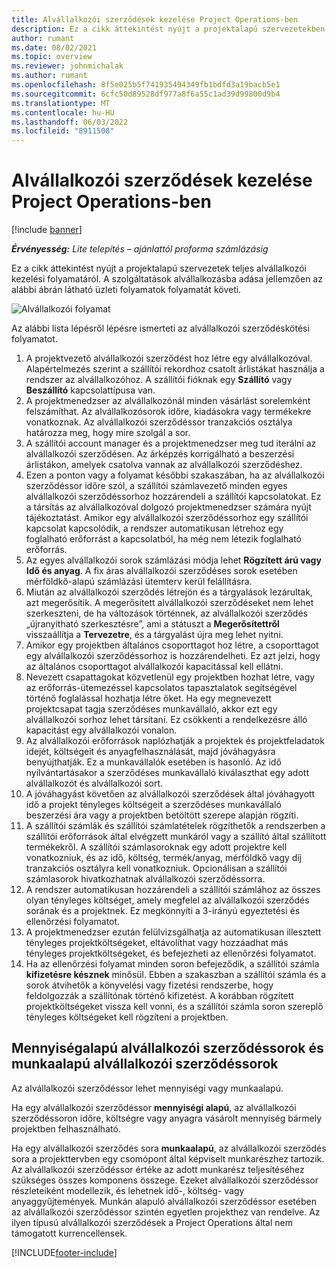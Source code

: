 ```yaml
---
title: Alvállalkozói szerződések kezelése Project Operations-ben
description: Ez a cikk áttekintést nyújt a projektalapú szervezetekben jellemzően a teljes alvállalkozói szerződések kezelésének folyamatáról.
author: rumant
ms.date: 08/02/2021
ms.topic: overview
ms.reviewer: johnmichalak
ms.author: rumant
ms.openlocfilehash: 8f5e025b5f741935494349fb1bdfd3a19bacb5e1
ms.sourcegitcommit: 6cfc50d89528df977a8f6a55c1ad39d99800d9b4
ms.translationtype: MT
ms.contentlocale: hu-HU
ms.lasthandoff: 06/03/2022
ms.locfileid: "8911508"
---
```

# <a name="subcontract-management-in-project-operations"></a>Alvállalkozói szerződések kezelése Project Operations-ben

[!include [banner](../../includes/dataverse-preview.md)]

_**Érvényesség:** Lite telepítés – ajánlattól proforma számlázásig_

Ez a cikk áttekintést nyújt a projektalapú szervezetek teljes alvállalkozói kezelési folyamatáról. A szolgáltatások alvállalkozásba adása jellemzően az alábbi ábrán látható üzleti folyamatok folyamatát követi.

![Alvállalkozói folyamat](../media/SubcontractingProcessFlow.png)

Az alábbi lista lépésről lépésre ismerteti az alvállalkozói szerződéskötési folyamatot.

1. A projektvezető alvállalkozói szerződést hoz létre egy alvállalkozóval. Alapértelmezés szerint a szállítói rekordhoz csatolt árlistákat használja a rendszer az alvállalkozóhoz. A szállítói fióknak egy **Szállító** vagy **Beszállító** kapcsolattípusa van.
2. A projektmenedzser az alvállalkozónál minden vásárlást sorelemként felszámíthat. Az alvállalkozósorok időre, kiadásokra vagy termékekre vonatkoznak. Az alvállalkozói szerződéssor tranzakciós osztálya határozza meg, hogy mire szolgál a sor.
3. A szállítói account manager és a projektmenedzser meg tud iterálni az alvállalkozói szerződésen. Az árképzés korrigálható a beszerzési árlistákon, amelyek csatolva vannak az alvállalkozói szerződéshez.
4. Ezen a ponton vagy a folyamat későbbi szakaszában, ha az alvállalkozói szerződéssor időre szól, a szállítói számlavezető minden egyes alvállalkozói szerződéssorhoz hozzárendeli a szállítói kapcsolatokat. Ez a társítás az alvállalkozóval dolgozó projektmenedzser számára nyújt tájékoztatást. Amikor egy alvállalkozói szerződéssorhoz egy szállítói kapcsolat kapcsolódik, a rendszer automatikusan létrehoz egy foglalható erőforrást a kapcsolatból, ha még nem létezik foglalható erőforrás.
5. Az egyes alvállalkozói sorok számlázási módja lehet **Rögzített árú vagy** **Idő és anyag**. A fix áras alvállalkozói szerződéses sorok esetében mérföldkő-alapú számlázási ütemterv kerül felállításra.
6.  Miután az alvállalkozói szerződés létrejön és a tárgyalások lezárultak, azt megerősítik. A megerősített alvállalkozói szerződéseket nem lehet szerkeszteni, de ha változások történnek, az alvállalkozói szerződés „újranyitható szerkesztésre”, ami a státuszt a **Megerősítettről** visszaállítja a **Tervezetre**, és a tárgyalást újra meg lehet nyitni. 
7.  Amikor egy projektben általános csoporttagot hoz létre, a csoporttagot egy alvállalkozói szerződéssorhoz is hozzárendelheti. Ez azt jelzi, hogy az általános csoporttagot alvállalkozói kapacitással kell ellátni.
8.  Nevezett csapattagokat közvetlenül egy projektben hozhat létre, vagy az erőforrás-ütemezéssel kapcsolatos tapasztalatok segítségével történő foglalással hozhatja létre őket. Ha egy megnevezett projektcsapat tagja szerződéses munkavállaló, akkor ezt egy alvállalkozói sorhoz lehet társítani. Ez csökkenti a rendelkezésre álló kapacitást egy alvállalkozói vonalon.
9.  Az alvállalkozói erőforrások naplózhatják a projektek és projektfeladatok idejét, költségeit és anyagfelhasználását, majd jóváhagyásra benyújthatják. Ez a munkavállalók esetében is hasonló. Az idő nyilvántartásakor a szerződéses munkavállaló kiválaszthat egy adott alvállalkozót és alvállalkozói sort.
10. A jóváhagyást követően az alvállalkozói szerződések által jóváhagyott idő a projekt tényleges költségeit a szerződéses munkavállaló beszerzési ára vagy a projektben betöltött szerepe alapján rögzíti.
11. A szállítói számlák és szállítói számlatételek rögzíthetők a rendszerben a szállítói erőforrások által elvégzett munkáról vagy a szállító által szállított termékekről. A szállítói számlasoroknak egy adott projektre kell vonatkozniuk, és az idő, költség, termék/anyag, mérföldkő vagy díj tranzakciós osztályra kell vonatkozniuk. Opcionálisan a szállítói számlasorok hivatkozhatnak alvállalkozói szerződéssorra.
12. A rendszer automatikusan hozzárendeli a szállítói számlához az összes olyan tényleges költséget, amely megfelel az alvállalkozói szerződés sorának és a projektnek. Ez megkönnyíti a 3-irányú egyeztetési és ellenőrzési folyamatot.
13. A projektmenedzser ezután felülvizsgálhatja az automatikusan illesztett tényleges projektköltségeket, eltávolíthat vagy hozzáadhat más tényleges projektköltségeket, és befejezheti az ellenőrzési folyamatot.
14. Ha az ellenőrzési folyamat minden soron befejeződik, a szállítói számla **kifizetésre késznek** minősül. Ebben a szakaszban a szállítói számla és a sorok átvihetők a könyvelési vagy fizetési rendszerbe, hogy feldolgozzák a szállítónak történő kifizetést. A korábban rögzített projektköltségeket vissza kell vonni, és a szállítói számla soron szereplő tényleges költségeket kell rögzíteni a projektben.

## <a name="quantity-based-subcontract-lines-and-work-based-subcontract-lines"></a>Mennyiségalapú alvállalkozói szerződéssorok és munkaalapú alvállalkozói szerződéssorok

Az alvállalkozói szerződéssor lehet mennyiségi vagy munkaalapú. 

Ha egy alvállalkozói szerződéssor **mennyiségi alapú**, az alvállalkozói szerződéssoron időre, költségre vagy anyagra vásárolt mennyiség bármely projektben felhasználható.

Ha egy alvállalkozói szerződés sora **munkaalapú**, az alvállalkozói szerződés sora a projekttervben egy csomópont által képviselt munkarészhez tartozik. Az alvállalkozói szerződéssor értéke az adott munkarész teljesítéséhez szükséges összes komponens összege. Ezeket alvállalkozói szerződéssor részleteiként modellezik, és lehetnek idő-, költség- vagy anyaggyűjtemények. Munkán alapuló alvállalkozói szerződéssor esetében az alvállalkozói szerződéssor szintén egyetlen projekthez van rendelve. Az ilyen típusú alvállalkozói szerződések a Project Operations által nem támogatott kurrencellensek.

[!INCLUDE[footer-include](../../includes/footer-banner.md)]

